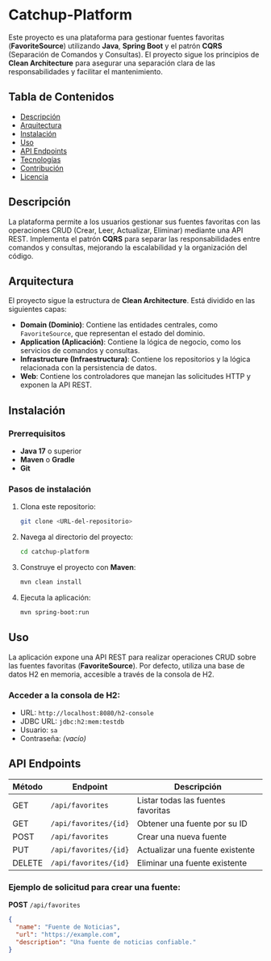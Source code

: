# Catchup-Platform

Este proyecto es una plataforma para gestionar fuentes favoritas (**FavoriteSource**) utilizando **Java**, **Spring Boot** y el patrón **CQRS** (Separación de Comandos y Consultas). El proyecto sigue los principios de **Clean Architecture** para asegurar una separación clara de las responsabilidades y facilitar el mantenimiento.

## Tabla de Contenidos

- [Descripción](#descripción)
- [Arquitectura](#arquitectura)
- [Instalación](#instalación)
- [Uso](#uso)
- [API Endpoints](#api-endpoints)
- [Tecnologías](#tecnologías)
- [Contribución](#contribución)
- [Licencia](#licencia)

## Descripción

La plataforma permite a los usuarios gestionar sus fuentes favoritas con las operaciones CRUD (Crear, Leer, Actualizar, Eliminar) mediante una API REST. Implementa el patrón **CQRS** para separar las responsabilidades entre comandos y consultas, mejorando la escalabilidad y la organización del código.

## Arquitectura

El proyecto sigue la estructura de **Clean Architecture**. Está dividido en las siguientes capas:

- **Domain (Dominio)**: Contiene las entidades centrales, como `FavoriteSource`, que representan el estado del dominio.
- **Application (Aplicación)**: Contiene la lógica de negocio, como los servicios de comandos y consultas.
- **Infrastructure (Infraestructura)**: Contiene los repositorios y la lógica relacionada con la persistencia de datos.
- **Web**: Contiene los controladores que manejan las solicitudes HTTP y exponen la API REST.

## Instalación

### Prerrequisitos

- **Java 17** o superior
- **Maven** o **Gradle**
- **Git**

### Pasos de instalación

1. Clona este repositorio:
    ```bash
    git clone <URL-del-repositorio>
    ```

2. Navega al directorio del proyecto:
    ```bash
    cd catchup-platform
    ```

3. Construye el proyecto con **Maven**:
    ```bash
    mvn clean install
    ```

4. Ejecuta la aplicación:
    ```bash
    mvn spring-boot:run
    ```

## Uso

La aplicación expone una API REST para realizar operaciones CRUD sobre las fuentes favoritas (**FavoriteSource**). Por defecto, utiliza una base de datos H2 en memoria, accesible a través de la consola de H2.

### Acceder a la consola de H2:
- URL: `http://localhost:8080/h2-console`
- JDBC URL: `jdbc:h2:mem:testdb`
- Usuario: `sa`
- Contraseña: *(vacío)*

## API Endpoints

| Método | Endpoint            | Descripción                        |
|--------|---------------------|------------------------------------|
| GET    | `/api/favorites`     | Listar todas las fuentes favoritas |
| GET    | `/api/favorites/{id}`| Obtener una fuente por su ID       |
| POST   | `/api/favorites`     | Crear una nueva fuente             |
| PUT    | `/api/favorites/{id}`| Actualizar una fuente existente    |
| DELETE | `/api/favorites/{id}`| Eliminar una fuente existente      |

### Ejemplo de solicitud para crear una fuente:

**POST** `/api/favorites`
```json
{
  "name": "Fuente de Noticias",
  "url": "https://example.com",
  "description": "Una fuente de noticias confiable."
}

